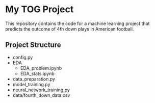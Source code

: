 # My TOG Project

This repository contains the code for a machine learning project that predicts the outcome of 4th down plays in American football.

## Project Structure
- config.py
- EDA
    - EDA_problem.ipynb
    - EDA_stats.ipynb
- data_preparation.py
- model_training.py
- neural_network_training.py
- data/fourth_down_data.csv
